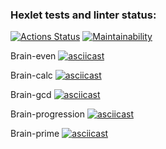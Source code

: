 ### Hexlet tests and linter status:
[![Actions Status](https://github.com/Kseniia66/frontend-project-44/actions/workflows/hexlet-check.yml/badge.svg)](https://github.com/Kseniia66/frontend-project-44/actions)
[![Maintainability](https://api.codeclimate.com/v1/badges/f9c75943ac844d080692/maintainability)](https://codeclimate.com/github/Kseniia66/frontend-project-44/maintainability)

Brain-even
[![asciicast](https://asciinema.org/a/68HHmDp4UtJNB3dI8wdIEaZKK.svg)](https://asciinema.org/a/68HHmDp4UtJNB3dI8wdIEaZKK)

Brain-calc
[![asciicast](https://asciinema.org/a/Eoy2iKtwiVIr9qKj8qwCVHpuZ.svg)](https://asciinema.org/a/Eoy2iKtwiVIr9qKj8qwCVHpuZ)

Brain-gcd
[![asciicast](https://asciinema.org/a/X93iPeWkVc92EHuZcHK9GwJ1T.svg)](https://asciinema.org/a/X93iPeWkVc92EHuZcHK9GwJ1T)

Brain-progression
[![asciicast](https://asciinema.org/a/wcY1Hy4jz5m4iCyfv8mLbYzyr.svg)](https://asciinema.org/a/wcY1Hy4jz5m4iCyfv8mLbYzyr)

Brain-prime
[![asciicast](https://asciinema.org/a/jcviAez9cHcIZhS2rXc1nc6zs.svg)](https://asciinema.org/a/jcviAez9cHcIZhS2rXc1nc6zs)